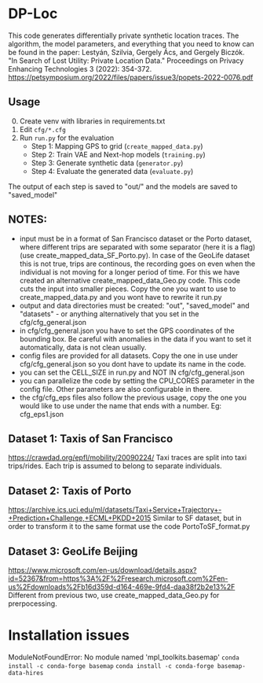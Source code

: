 # DP-Loc
This code generates differentially private synthetic location traces. The algorithm, the model parameters, and everything that you need to know can be found in the paper:
Lestyán, Szilvia, Gergely Ács, and Gergely Biczók. "In Search of Lost Utility: Private Location Data." Proceedings on Privacy Enhancing Technologies 3 (2022): 354-372.
https://petsymposium.org/2022/files/papers/issue3/popets-2022-0076.pdf

## Usage
0. Create venv with libraries in requirements.txt
1. Edit `cfg/*.cfg`
2. Run `run.py` for the evaluation
    - Step 1: Mapping GPS to grid (`create_mapped_data.py`)
    - Step 2: Train VAE and Next-hop models (`training.py`)
    - Step 3: Generate synthetic data (`generator.py`)
    - Step 4: Evaluate the generated data (`evaluate.py`)

The output of each step is saved to "out/" and the models are saved to "saved_model"

## NOTES:
- input must be in a format of San Francisco dataset or the Porto dataset, where different trips are separated with some separator (here it is a flag) (use create_mapped_data_SF_Porto.py). In case of the GeoLife dataset this is not true, trips are continous, the recording goes on even when the individual is not moving for a longer period of time. For this we have created an alternative create_mapped_data_Geo.py code. This code cuts the input into smaller pieces. Copy the one you want to use to create_mapped_data.py and you wont have to rewrite it run.py
- output and data directories must be created: "out", "saved_model" and "datasets" -  or anything alternatively that you set in the cfg/cfg_general.json
- in cfg/cfg_general.json you have to set the GPS coordinates of the bounding box. Be careful with anomalies in the data if you want to set it automatically, data is not clean usually. 
- config files are provided for all datasets. Copy the one in use under cfg/cfg_general.json so you dont have to update its name in the code. 
- you can set the CELL_SIZE in run.py and NOT IN cfg/cfg_general.json
- you can parallelize the code by setting the CPU_CORES parameter in the config file. Other parameters are also configurable in there.
- the cfg/cfg_eps files also follow the previous usage, copy the one you would like to use under the name that ends with a number. Eg: cfg_eps1.json

## Dataset 1: Taxis of San Francisco

https://crawdad.org/epfl/mobility/20090224/
Taxi traces are split into taxi trips/rides. Each trip is assumed to belong to separate individuals. 

## Dataset 2: Taxis of Porto
https://archive.ics.uci.edu/ml/datasets/Taxi+Service+Trajectory+-+Prediction+Challenge,+ECML+PKDD+2015
Similar to SF dataset, but in order to transform it to the same format use the code PortoToSF_format.py

## Dataset 3: GeoLife Beijing
https://www.microsoft.com/en-us/download/details.aspx?id=52367&from=https%3A%2F%2Fresearch.microsoft.com%2Fen-us%2Fdownloads%2Fb16d359d-d164-469e-9fd4-daa38f2b2e13%2F
Different from previous two, use create_mapped_data_Geo.py for prerpocessing.

# Installation issues

ModuleNotFoundError: No module named 'mpl_toolkits.basemap'
`conda install -c conda-forge basemap`
`conda install -c conda-forge basemap-data-hires`
